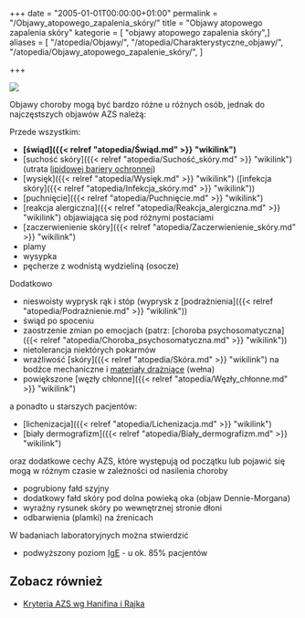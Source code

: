 +++
date = "2005-01-01T00:00:00+01:00"
permalink = "/Objawy_atopowego_zapalenia_skóry/"
title = "Objawy atopowego zapalenia skóry"
kategorie = [ "objawy atopowego zapalenia skóry",]
aliases = [
  "/atopedia/Objawy/",
  "/atopedia/Charakterystyczne_objawy/",
  "/atopedia/Objawy_atopowego_zapalenie_skóry/",
]

+++

![](/images/Pecherzyki.png)

Objawy choroby mogą być bardzo różne u różnych osób, jednak do najczęstszych objawów AZS należą:

Przede wszystkim:

-   **[świąd]({{< relref "atopedia/Świąd.md" >}} "wikilink")**
-   [suchość skóry]({{< relref "atopedia/Suchość_skóry.md" >}} "wikilink") (utrata [lipidowej bariery ochronnej](/atopedia/Płaszcz_lipidowy "wikilink"))
-   [wysięk]({{< relref "atopedia/Wysięk.md" >}} "wikilink") ([infekcja skóry]({{< relref "atopedia/Infekcja_skóry.md" >}} "wikilink"))
-   [puchnięcie]({{< relref "atopedia/Puchnięcie.md" >}} "wikilink")
-   [reakcja alergiczna]({{< relref "atopedia/Reakcja_alergiczna.md" >}} "wikilink") objawiająca się pod różnymi postaciami
-   [zaczerwienienie skóry]({{< relref "atopedia/Zaczerwienienie_skóry.md" >}} "wikilink")
-   plamy
-   wysypka
-   pęcherze z wodnistą wydzieliną (osocze)

Dodatkowo

-   nieswoisty wyprysk rąk i stóp (wyprysk z [podrażnienia]({{< relref "atopedia/Podrażnienie.md" >}} "wikilink"))
-   świąd po spoceniu
-   zaostrzenie zmian po emocjach (patrz: [choroba psychosomatyczna]({{< relref "atopedia/Choroba_psychosomatyczna.md" >}} "wikilink"))
-   nietolerancja niektórych pokarmów
-   wrażliwość [skóry]({{< relref "atopedia/Skóra.md" >}} "wikilink") na bodźce mechaniczne i [materiały drażniące](/atopedia/Podrażnienie "wikilink") (wełna)
-   powiększone [węzły chłonne]({{< relref "atopedia/Węzły_chłonne.md" >}} "wikilink")

a ponadto u starszych pacjentów:

-   [lichenizacja]({{< relref "atopedia/Lichenizacja.md" >}} "wikilink")
-   [biały dermografizm]({{< relref "atopedia/Biały_dermografizm.md" >}} "wikilink")

oraz dodatkowe cechy AZS, które występują od początku lub pojawić się mogą w różnym czasie w zależności od nasilenia choroby

-   pogrubiony fałd szyjny
-   dodatkowy fałd skóry pod dolna powieką oka (objaw Dennie-Morgana)
-   wyraźny rysunek skóry po wewnętrznej stronie dłoni
-   odbarwienia (plamki) na źrenicach

W badaniach laboratoryjnych można stwierdzić

-   podwyższony poziom [IgE](/atopedia/IgE "wikilink") - u ok. 85% pacjentów

Zobacz również
--------------

-   [Kryteria AZS wg Hanifina i Rajka](/atopedia/Kryteria "wikilink")
